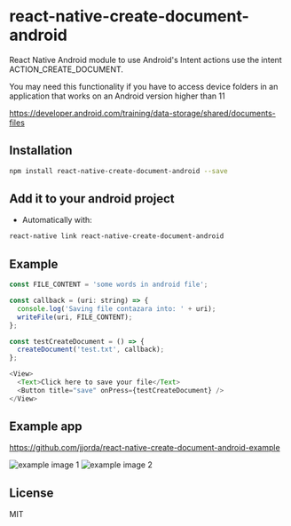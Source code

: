 # react-native-create-document-android

React Native Android module to use Android's Intent actions use the intent ACTION_CREATE_DOCUMENT.

You may need this functionality if you have to access device folders in an application that works on an Android version higher than 11

<https://developer.android.com/training/data-storage/shared/documents-files>

## Installation

```bash
npm install react-native-create-document-android --save
```

## Add it to your android project

- Automatically with:

```bash
react-native link react-native-create-document-android
```

## Example

```javascript
const FILE_CONTENT = 'some words in android file';

const callback = (uri: string) => {
  console.log('Saving file contazara into: ' + uri);
  writeFile(uri, FILE_CONTENT);
};

const testCreateDocument = () => {
  createDocument('test.txt', callback);
};

<View>
  <Text>Click here to save your file</Text>
  <Button title="save" onPress={testCreateDocument} />
</View>

```

## Example app

<https://github.com/jjorda/react-native-create-document-android-example>

![example image 1](https://github.com/jjorda/react-native-create-document-android/blob/main/image1.jpg?raw=true)
![example image 2](https://github.com/jjorda/react-native-create-document-android/blob/main/image2.jpg?raw=true)

## License

MIT
